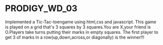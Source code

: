 # PRODIGY_WD_03
Implemented a Tic-Tac-toengame using html,css and javascript.
This game is played on a grid that's 3 squares by 3 squares.You are X,your friend is O.Players take turns putting their marks in empty squares.
The first player to get 3 of marks in a row(up,down,across,or diagonally) is the winner!!!
